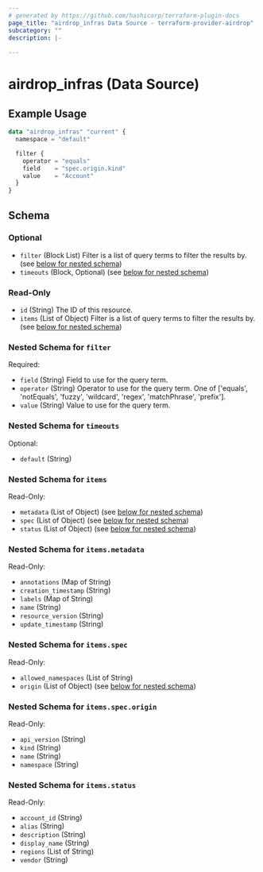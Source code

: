 ```yaml
---
# generated by https://github.com/hashicorp/terraform-plugin-docs
page_title: "airdrop_infras Data Source - terraform-provider-airdrop"
subcategory: ""
description: |-
  
---
```


# airdrop_infras (Data Source)



## Example Usage

```terraform
data "airdrop_infras" "current" {
  namespace = "default"

  filter {
    operator = "equals"
    field    = "spec.origin.kind"
    value    = "Account"
  }
}
```

<!-- schema generated by tfplugindocs -->
## Schema

### Optional

- `filter` (Block List) Filter is a list of query terms to filter the results by. (see [below for nested schema](#nestedblock--filter))
- `timeouts` (Block, Optional) (see [below for nested schema](#nestedblock--timeouts))

### Read-Only

- `id` (String) The ID of this resource.
- `items` (List of Object) Filter is a list of query terms to filter the results by. (see [below for nested schema](#nestedatt--items))

<a id="nestedblock--filter"></a>
### Nested Schema for `filter`

Required:

- `field` (String) Field to use for the query term.
- `operator` (String) Operator to use for the query term. One of ['equals', 'notEquals', 'fuzzy', 'wildcard', 'regex', 'matchPhrase', 'prefix'].
- `value` (String) Value to use for the query term.


<a id="nestedblock--timeouts"></a>
### Nested Schema for `timeouts`

Optional:

- `default` (String)


<a id="nestedatt--items"></a>
### Nested Schema for `items`

Read-Only:

- `metadata` (List of Object) (see [below for nested schema](#nestedobjatt--items--metadata))
- `spec` (List of Object) (see [below for nested schema](#nestedobjatt--items--spec))
- `status` (List of Object) (see [below for nested schema](#nestedobjatt--items--status))

<a id="nestedobjatt--items--metadata"></a>
### Nested Schema for `items.metadata`

Read-Only:

- `annotations` (Map of String)
- `creation_timestamp` (String)
- `labels` (Map of String)
- `name` (String)
- `resource_version` (String)
- `update_timestamp` (String)


<a id="nestedobjatt--items--spec"></a>
### Nested Schema for `items.spec`

Read-Only:

- `allowed_namespaces` (List of String)
- `origin` (List of Object) (see [below for nested schema](#nestedobjatt--items--spec--origin))

<a id="nestedobjatt--items--spec--origin"></a>
### Nested Schema for `items.spec.origin`

Read-Only:

- `api_version` (String)
- `kind` (String)
- `name` (String)
- `namespace` (String)



<a id="nestedobjatt--items--status"></a>
### Nested Schema for `items.status`

Read-Only:

- `account_id` (String)
- `alias` (String)
- `description` (String)
- `display_name` (String)
- `regions` (List of String)
- `vendor` (String)
